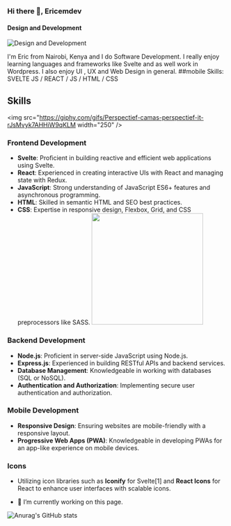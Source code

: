 
### Hi there 👋,  Ericemdev
#### Design and Development
![Design and Development](https://arturssmirnovs.github.io/github-profile-readme-generator/images/banner.png)

I'm Eric from Nairobi, Kenya  and I do Software Development. I really enjoy learning languages and frameworks like Svelte and as well work in Wordpress. I also enjoy UI , UX and Web Design in general. 
##mobile
Skills: SVELTE JS / REACT / JS / HTML / CSS
## Skills
<img src="https://giphy.com/gifs/Perspectief-camas-perspectief-it-rJsMvyk7AHHiW9qKLM width="250" />
### Frontend Development
- **Svelte**: Proficient in building reactive and efficient web applications using Svelte.
- **React**: Experienced in creating interactive UIs with React and managing state with Redux.
- **JavaScript**: Strong understanding of JavaScript ES6+ features and asynchronous programming.
- **HTML**: Skilled in semantic HTML and SEO best practices.
- **CSS**: Expertise in responsive design, Flexbox, Grid, and CSS preprocessors like SASS.
  <img src="https://giphy.com/gifs/computador-gu-tecnology-bGgsc5mWoryfgKBx1u" width="256" />
### Backend Development
- **Node.js**: Proficient in server-side JavaScript using Node.js.
- **Express.js**: Experienced in building RESTful APIs and backend services.
- **Database Management**: Knowledgeable in working with databases (SQL or NoSQL).
- **Authentication and Authorization**: Implementing secure user authentication and authorization.

### Mobile Development
- **Responsive Design**: Ensuring websites are mobile-friendly with a responsive layout.
- **Progressive Web Apps (PWA)**: Knowledgeable in developing PWAs for an app-like experience on mobile devices.

### Icons
- Utilizing icon libraries such as **Iconify** for Svelte[1] and **React Icons** for React to enhance user interfaces with scalable icons.


- 🔭 I’m currently working on this page. 






![Anurag's GitHub stats](https://github-readme-stats.vercel.app/api?username=ericemdev&show=reviews,discussions_started,discussions_answered,prs_merged,prs_merged_percentage)

